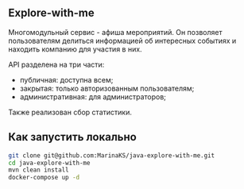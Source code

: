 ## Explore-with-me
Многомодульный сервис - афиша мероприятий.
Он позволяет пользователям делиться информацией об интересных событиях и находить компанию для участия в них. 

API разделена на три части:
- публичная: доступна всем;
- закрытая: только авторизованным пользователям;
- административная: для администраторов;

Также реализован сбор статистики.
## Как запустить локально
```bash
git clone git@github.com:MarinaKS/java-explore-with-me.git
cd java-explore-with-me
mvn clean install
docker-compose up -d
```
   
